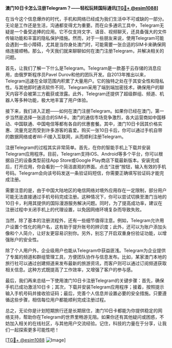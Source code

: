 **澳门10日卡怎么注册Telegram？——轻松玩转国际通讯[[TG💪+ @esim1088](https://t.me/s/esim1088)]**

在当今这个信息爆炸的时代，手机和网络已经成为我们生活中不可或缺的一部分。无论是工作还是生活，沟通都变得尤为重要。而在众多通讯工具中，Telegram无疑是一个备受追捧的应用。它不仅支持文字、语音、视频聊天，还具备强大的文件传输功能和丰富的隐私保护措施。然而，对于一些朋友来说，使用Telegram可能会遇到一些小障碍，尤其是当你身处澳门时，可能需要一张合适的SIM卡来确保网络连接顺畅。那么，今天我们就来聊聊如何在澳门注册Telegram，并解决相关的问题。

首先，让我们了解一下什么是Telegram。Telegram是一款基于云存储的消息应用，由俄罗斯程序员Pavel Durov和他的团队开发。自2013年推出以来，Telegram迅速在全球范围内积累了大量用户。它的独特之处在于其安全性和隐私性。与其他即时通讯软件不同，Telegram采用了端到端加密技术，确保用户的聊天内容不会被第三方截获或泄露。此外，Telegram还提供了超级群组、频道、机器人等多种功能，极大地丰富了用户体验。

接下来，我们进入正题——如何在澳门注册Telegram。如果你已经在澳门，第一步当然是选择一张适合的SIM卡。澳门的通信市场竞争激烈，各大运营商如中国移动、中国联通、中国电信等都有各自的优惠套餐。其中，澳门10日卡因其价格实惠、流量充足而受到许多游客的喜爱。购买一张10日卡后，你可以通过手机自带的数据网络或者Wi-Fi接入互联网，从而顺利注册Telegram。

注册Telegram的过程其实非常简单。首先，在你的智能手机上下载并安装Telegram应用程序。目前，Telegram支持iOS、Android等多个平台，你可以根据自己的设备类型前往App Store或Google Play商店下载最新版本。安装完成后，打开应用，你会看到一个简洁直观的界面。点击“注册”按钮，输入有效的手机号码。Telegram会向该号码发送一条验证码短信，你需要正确填写验证码才能完成注册。

需要注意的是，由于中国大陆地区的电信网络对境外应用存在一定限制，部分用户可能无法直接通过手机号码完成注册。这种情况下，你可以尝试切换至澳门当地的10日卡，利用其提供的国际漫游服务解决问题。同时，为了提高成功率，建议在注册过程中关闭手机上的代理设置，以免因网络环境复杂而导致失败。

当然，除了基本的注册流程外，还有一些细节值得注意。例如，Telegram允许用户设置个性化的用户名，这有助于提升账号的辨识度；此外，还可以为账户添加头像和个人简介，让好友更容易识别你。另外，别忘了开启双重身份验证功能，以增强账户的安全性。

除了个人用户外，企业级用户也能从Telegram中获益匪浅。Telegram为企业提供了专属的频道和群组管理工具，方便团队协作与信息发布。比如，某家澳门本地的旅行社可以通过创建频道来发布最新的旅游资讯，而客户则可以通过订阅频道获取相关信息。这种方式既提高了工作效率，又增强了客户的参与感。

最后，我们再来总结一下使用澳门10日卡注册Telegram的关键步骤：首先，确保手机已成功激活10日卡；其次，下载并安装Telegram应用程序；接着，按照提示输入手机号码并接收验证码；最后，完善个人信息并设置必要的安全措施。只要遵循这些步骤，相信每位用户都能顺利完成注册过程。

总之，无论你是计划短期旅行还是长期居住，澳门10日卡都能为你提供稳定的网络支持，帮助你在Telegram的世界里畅游无阻。如果你还有其他疑问或困惑，不妨加入相关的在线社区，与其他用户交流经验。记住，科技的力量在于分享，让我们一起探索更多可能性吧！

[[TG💪+ @esim1088](https://t.me/s/esim1088) ![Image](https://i.postimg.cc/4NQfJmqS/Snipaste-2025-05-13-00-14-12.png)]
